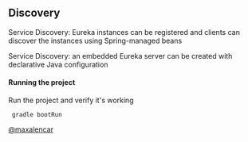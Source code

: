 ## Discovery

Service Discovery: Eureka instances can be registered and clients can discover the instances using Spring-managed beans

Service Discovery: an embedded Eureka server can be created with declarative Java configuration

#### Running the project

Run the project and verify it's working

<code> gradle bootRun </code>

[@maxalencar](https://github.com/maxalencar)
